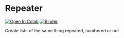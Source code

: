 # Repeater
[![Open In Colab](https://colab.research.google.com/assets/colab-badge.svg)](https://colab.research.google.com/github/tylerwolf35/repeater/blob/master/Repeater.ipynb)
[![Binder](https://mybinder.org/badge_logo.svg)](https://mybinder.org/v2/gh/tylerwolf35/repeater/master?filepath=Repeater.ipynb)

Create lists of the same thing repeated, numbered or not
